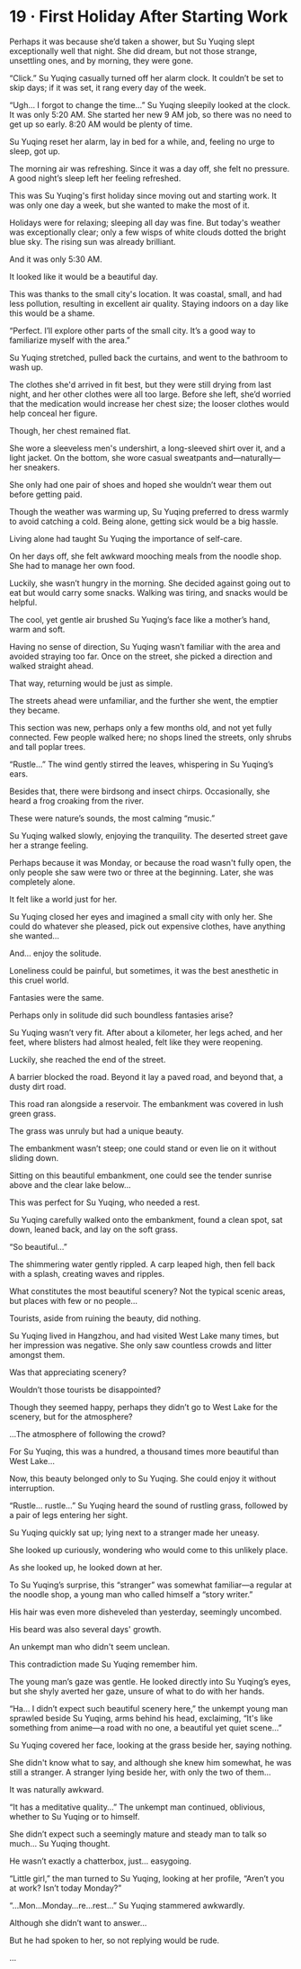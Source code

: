 # 19 · First Holiday After Starting Work

Perhaps it was because she’d taken a shower, but Su Yuqing slept exceptionally well that night.  She did dream, but not those strange, unsettling ones, and by morning, they were gone.

“Click.” Su Yuqing casually turned off her alarm clock. It couldn’t be set to skip days; if it was set, it rang every day of the week.

“Ugh… I forgot to change the time…” Su Yuqing sleepily looked at the clock. It was only 5:20 AM.  She started her new 9 AM job, so there was no need to get up so early. 8:20 AM would be plenty of time.

Su Yuqing reset her alarm, lay in bed for a while, and, feeling no urge to sleep, got up.

The morning air was refreshing.  Since it was a day off, she felt no pressure.  A good night’s sleep left her feeling refreshed.

This was Su Yuqing's first holiday since moving out and starting work.  It was only one day a week, but she wanted to make the most of it.

Holidays were for relaxing; sleeping all day was fine. But today's weather was exceptionally clear; only a few wisps of white clouds dotted the bright blue sky.  The rising sun was already brilliant.

And it was only 5:30 AM.

It looked like it would be a beautiful day.

This was thanks to the small city's location. It was coastal, small, and had less pollution, resulting in excellent air quality.  Staying indoors on a day like this would be a shame.

“Perfect. I’ll explore other parts of the small city.  It’s a good way to familiarize myself with the area.”

Su Yuqing stretched, pulled back the curtains, and went to the bathroom to wash up.

The clothes she'd arrived in fit best, but they were still drying from last night, and her other clothes were all too large.  Before she left, she’d worried that the medication would increase her chest size; the looser clothes would help conceal her figure.

Though, her chest remained flat.

She wore a sleeveless men's undershirt, a long-sleeved shirt over it, and a light jacket.  On the bottom, she wore casual sweatpants and—naturally—her sneakers.

She only had one pair of shoes and hoped she wouldn’t wear them out before getting paid.

Though the weather was warming up, Su Yuqing preferred to dress warmly to avoid catching a cold.  Being alone, getting sick would be a big hassle.

Living alone had taught Su Yuqing the importance of self-care.

On her days off, she felt awkward mooching meals from the noodle shop. She had to manage her own food.

Luckily, she wasn’t hungry in the morning.  She decided against going out to eat but would carry some snacks. Walking was tiring, and snacks would be helpful.

The cool, yet gentle air brushed Su Yuqing’s face like a mother’s hand, warm and soft.

Having no sense of direction, Su Yuqing wasn’t familiar with the area and avoided straying too far.  Once on the street, she picked a direction and walked straight ahead.

That way, returning would be just as simple.

The streets ahead were unfamiliar, and the further she went, the emptier they became.

This section was new, perhaps only a few months old, and not yet fully connected. Few people walked here; no shops lined the streets, only shrubs and tall poplar trees.

“Rustle…” The wind gently stirred the leaves, whispering in Su Yuqing’s ears.

Besides that, there were birdsong and insect chirps. Occasionally, she heard a frog croaking from the river.

These were nature’s sounds, the most calming “music.”

Su Yuqing walked slowly, enjoying the tranquility. The deserted street gave her a strange feeling.

Perhaps because it was Monday, or because the road wasn't fully open, the only people she saw were two or three at the beginning.  Later, she was completely alone.

It felt like a world just for her.

Su Yuqing closed her eyes and imagined a small city with only her. She could do whatever she pleased, pick out expensive clothes, have anything she wanted…

And… enjoy the solitude.

Loneliness could be painful, but sometimes, it was the best anesthetic in this cruel world.

Fantasies were the same.

Perhaps only in solitude did such boundless fantasies arise?

Su Yuqing wasn’t very fit. After about a kilometer, her legs ached, and her feet, where blisters had almost healed, felt like they were reopening.

Luckily, she reached the end of the street.

A barrier blocked the road. Beyond it lay a paved road, and beyond that, a dusty dirt road.

This road ran alongside a reservoir.  The embankment was covered in lush green grass.

The grass was unruly but had a unique beauty.

The embankment wasn’t steep; one could stand or even lie on it without sliding down.

Sitting on this beautiful embankment, one could see the tender sunrise above and the clear lake below…

This was perfect for Su Yuqing, who needed a rest.

Su Yuqing carefully walked onto the embankment, found a clean spot, sat down, leaned back, and lay on the soft grass.

“So beautiful…”

The shimmering water gently rippled. A carp leaped high, then fell back with a splash, creating waves and ripples.

What constitutes the most beautiful scenery? Not the typical scenic areas, but places with few or no people…

Tourists, aside from ruining the beauty, did nothing.

Su Yuqing lived in Hangzhou, and had visited West Lake many times, but her impression was negative. She only saw countless crowds and litter amongst them.

Was that appreciating scenery?

Wouldn’t those tourists be disappointed?

Though they seemed happy, perhaps they didn’t go to West Lake for the scenery, but for the atmosphere?

…The atmosphere of following the crowd?

For Su Yuqing, this was a hundred, a thousand times more beautiful than West Lake…

Now, this beauty belonged only to Su Yuqing. She could enjoy it without interruption.

“Rustle… rustle…” Su Yuqing heard the sound of rustling grass, followed by a pair of legs entering her sight.

Su Yuqing quickly sat up; lying next to a stranger made her uneasy.

She looked up curiously, wondering who would come to this unlikely place.

As she looked up, he looked down at her.

To Su Yuqing’s surprise, this “stranger” was somewhat familiar—a regular at the noodle shop, a young man who called himself a “story writer.”

His hair was even more disheveled than yesterday, seemingly uncombed.

His beard was also several days' growth.

An unkempt man who didn't seem unclean.

This contradiction made Su Yuqing remember him.

The young man’s gaze was gentle.  He looked directly into Su Yuqing’s eyes, but she shyly averted her gaze, unsure of what to do with her hands.

“Ha… I didn’t expect such beautiful scenery here,” the unkempt young man sprawled beside Su Yuqing, arms behind his head, exclaiming, “It's like something from anime—a road with no one, a beautiful yet quiet scene…”

Su Yuqing covered her face, looking at the grass beside her, saying nothing.

She didn't know what to say, and although she knew him somewhat, he was still a stranger. A stranger lying beside her, with only the two of them…

It was naturally awkward.

“It has a meditative quality…” The unkempt man continued, oblivious, whether to Su Yuqing or to himself.

She didn’t expect such a seemingly mature and steady man to talk so much… Su Yuqing thought.

He wasn’t exactly a chatterbox, just… easygoing.

“Little girl,” the man turned to Su Yuqing, looking at her profile, “Aren’t you at work?  Isn’t today Monday?”

“…Mon…Monday…re…rest…” Su Yuqing stammered awkwardly.

Although she didn’t want to answer…

But he had spoken to her, so not replying would be rude.

…
